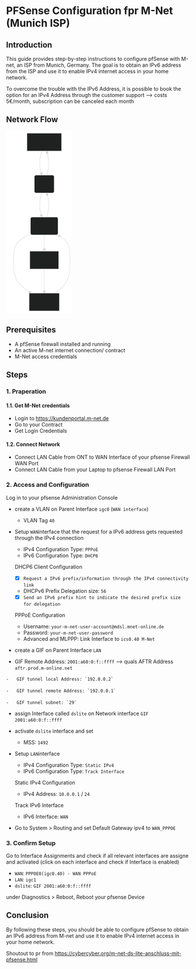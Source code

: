 # PFSense Configuration fpr M-Net (Munich ISP)

## Introduction
This guide provides step-by-step instructions to configure pfSense with M-net, an ISP from Munich, Germany. The goal is to obtain an IPv6 address from the ISP and use it to enable IPv4 internet access in your home network.

To overcome the trouble with the IPv6 Address, it is possible to book the option for an IPv4 Address through the customer support --> costs 5€/month, subscription can be canceled each month


## Network Flow
<img src="assets/pictures/network.svg" alt="Network" width="auto" height="500px">


## Prerequisites
- A pfSense firewall installed and running
- An active M-net internet connection/ contract
- M-Net access credentials

## Steps

### 1. Praperation

#### 1.1. Get M-Net credentials
-   Login to https://kundenportal.m-net.de
-   Go to your Contract
-   Get Login Credentials

#### 1.2. Connect Network
-   Connect LAN Cable from ONT to WAN Interface of your pfsense Firewall WAN Port
-   Connect LAN Cable from your Laptop to pfsense Firewall LAN Port

### 2. Access and Configuration

Log in to your pfsense Administration Console

-   create a VLAN on Parent Interface `igc0` (`WAN interface`)
    
    -   VLAN Tag `40`

-   Setup `WAN`interface that the request for a IPv6 address gets requested through the IPv4 connection
    -   IPv4 Configuration Type: `PPPoE`
    -   IPv6 Configuration Type: `DHCP6`

    DHCP6 Client Configuration
    -   [x] `Request a IPv6 prefix/information through the IPv4 connectivity link`
    -   DHCPv6 Prefix Delegation size: `56`
    -   [x] `Send an IPv6 prefix hint to indicate the desired prefix size for delegation`

    PPPoE Configuration
    -   Username: `your-m-net-user-account@mdsl.mnet-online.de`
    -   Password: `your-m-net-user-password`
    -   Advanced and MLPPP: Link Interface to `ics0.40 M-Net`


-   create a GIF on Parent Interface `LAN` 
    
  -   GIF Remote Address: `2001:a60:0:f::ffff` --> quals AFTR Address `aftr.prod.m-online.net`
    
    -   GIF tunnel local Address: `192.0.0.2`

    -   GIF tunnel remote Address: `192.0.0.1`

    -   GIF tunnel subnet: `29`

-   assign Interface called `dslite` on Network interface `GIF 2001:a60:0:f::ffff`

-   activate `dslite` interface and set
    -   MSS: `1492`

-   Setup `LAN`interface
    -   IPv4 Configuration Type: `Static IPv4`
    -   IPv6 Configuration Type: `Track Interface`
    
    Static IPv4 Configuration
    -   IPv4 Address: `10.0.0.1` / `24`

    Track IPv6 Interface
    -   IPv6 Interface: `WAN`

-   Go to System > Routing and set Default Gateway ipv4 to `WAN_PPPOE`


### 3. Confirm Setup

Go to Interface Assignments and check if all relevant interfaces are assigne and activated (click on each interface and check if Interface is enabled)

-   `WAN`: `PPPOE0(igc0.40) - WAN PPPoE`
-   `LAN`: `igc1`
-   `dslite`: `GIF 2001:a60:0:f::ffff`

under Diagnostics > Reboot, Reboot your pfsense Device


## Conclusion
By following these steps, you should be able to configure pfSense to obtain an IPv6 address from M-net and use it to enable IPv4 internet access in your home network.

Shoutout to pr from https://cybercyber.org/m-net-ds-lite-anschluss-mit-pfsense.html
